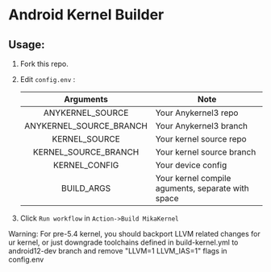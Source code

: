 # Android Kernel Builder

## Usage:

1. Fork this repo.

2. Edit `config.env` :

   |        Arguments        | Note                                              |
   | :---------------------: | ------------------------------------------------- |
   |    ANYKERNEL_SOURCE     | Your Anykernel3 repo                              |
   | ANYKERNEL_SOURCE_BRANCH | Your Anykernel3 branch                            |
   |      KERNEL_SOURCE      | Your kernel source repo                           |
   |  KERNEL_SOURCE_BRANCH   | Your kernel source branch                         |
   |      KERNEL_CONFIG      | Your device config                                |
   |       BUILD_ARGS        | Your kernel compile aguments, separate with space |

3. Click `Run workflow` in `Action->Build MikaKernel`

Warning: For pre-5.4 kernel, you should backport LLVM related changes for ur kernel, or just downgrade toolchains defined in build-kernel.yml to android12-dev branch and remove "LLVM=1 LLVM_IAS=1" flags in config.env
